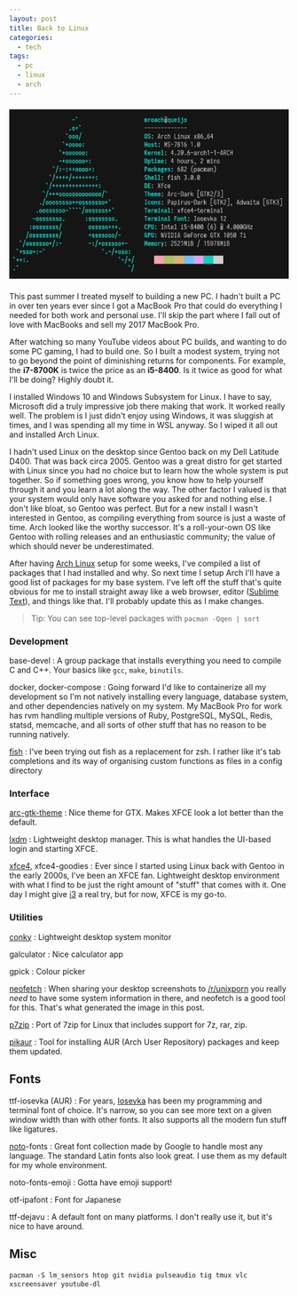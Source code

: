 ```yaml
---
layout: post
title: Back to Linux
categories:
  - tech
tags:
  - pc
  - linux
  - arch
---
```


<div style="text-align: center; margin: 20px auto">
  <img src="/images/arch-neofetch.png" />
</div>

This past summer I treated myself to building a new PC. I hadn't built a PC in over ten years ever since I got a MacBook Pro that could do everything I needed for both work and personal use. I'll skip the part where I fall out of love with MacBooks and sell my 2017 MacBook Pro.

After watching so many YouTube videos about PC builds, and wanting to do some PC gaming, I had to build one. So I built a modest system, trying not to go beyond the point of diminishing returns for components. For example, the **i7-8700K** is twice the price as an **i5-8400**. Is it twice as good for what I'll be doing? Highly doubt it.

I installed Windows 10 and Windows Subsystem for Linux. I have to say, Microsoft did a truly impressive job there making that work. It worked really well. The problem is I just didn't enjoy using Windows, it was sluggish at times, and I was spending all my time in WSL anyway. So I wiped it all out and installed Arch Linux.

I hadn't used Linux on the desktop since Gentoo back on my Dell Latitude D400. That was back circa 2005. Gentoo was a great distro for get started with Linux since you had no choice but to learn how the whole system is put together. So if something goes wrong, you know how to help yourself through it and you learn a lot along the way. The other factor I valued is that your system would only have software you asked for and nothing else. I don't like bloat, so Gentoo was perfect. But for a new install I wasn't interested in Gentoo, as compiling everything from source is just a waste of time. Arch looked like the worthy successor. It's a roll-your-own OS like Gentoo with rolling releases and an enthusiastic community; the value of which should never be underestimated.

After having [Arch Linux] setup for some weeks, I've compiled a list of packages that I had installed and why. So next time I setup Arch I'll have a good list of packages for my base system. I've left off the stuff that's quite obvious for me to install straight away like a web browser, editor ([Sublime Text]), and things like that. I'll probably update this as I make changes.

<!--more-->

> Tip: You can see top-level packages with `pacman -Qqen | sort`

### Development

base-devel
: A group package that installs everything you need to compile C and C++. Your basics like `gcc`, `make`, `binutils`.

docker, docker-compose
: Going forward I'd like to containerize all my development so I'm not natively installing every language, database system, and other dependencies natively on my system. My MacBook Pro for work has rvm handling multiple versions of Ruby, PostgreSQL, MySQL, Redis, statsd, memcache, and all sorts of other stuff that has no reason to be running natively.

[fish]
: I've been trying out fish as a replacement for zsh. I rather like it's tab completions and its way of organising custom functions as files in a config directory

### Interface

[arc-gtk-theme]
: Nice theme for GTX. Makes XFCE look a lot better than the default.

[lxdm]
: Lightweight desktop manager. This is what handles the UI-based login and starting XFCE.

[xfce4], xfce4-goodies
: Ever since I started using Linux back with Gentoo in the early 2000s, I've been an XFCE fan. Lightweight desktop environment with what I find to be just the right amount of "stuff" that comes with it. One day I might give [i3] a real try, but for now, XFCE is my go-to. 

### Utilities

[conky]
: Lightweight desktop system monitor

galculator
: Nice calculator app

gpick
: Colour picker

[neofetch]
: When sharing your desktop screenshots to [/r/unixporn] you really *need* to have some system information in there, and neofetch is a good tool for this. That's what generated the image in this post.

[p7zip]
: Port of 7zip for Linux that includes support for 7z, rar, zip.

[pikaur]
: Tool for installing AUR (Arch User Repository) packages and keep them updated.

## Fonts

ttf-iosevka (AUR)
: For years, [Iosevka] has been my programming and terminal font of choice. It's narrow, so you can see more text on a given window width than with other fonts. It also supports all the modern fun stuff like ligatures.

[noto]-fonts
: Great font collection made by Google to handle most any language. The standard Latin fonts also look great. I use them as my default for my whole environment.

noto-fonts-emoji
: Gotta have emoji support!

otf-ipafont
: Font for Japanese

ttf-dejavu
: A default font on many platforms. I don't really use it, but it's nice to have around.

## Misc

```
pacman -S lm_sensors htop git nvidia pulseaudio tig tmux vlc xscreensaver youtube-dl
```


[/r/unixporn]: http://reddit.com/r/unixporn
[arc-gtk-theme]: https://github.com/horst3180/arc-theme
[Arch Linux]: https://www.archlinux.org/
[conky]: https://github.com/brndnmtthws/conky
[fish]: https://fishshell.com/
[i3]: https://i3wm.org/
[Iosevka]: http://typeof.net/Iosevka/
[lxdm]: https://wiki.lxde.org/en/LXDM
[neofetch]: https://github.com/dylanaraps/neofetch
[Noto]: https://www.google.com/get/noto/
[p7zip]: https://wiki.archlinux.org/index.php/p7zip
[pikaur]: https://github.com/actionless/pikaur
[Sublime Text]: https://www.sublimetext.com/
[xfce4]: https://www.xfce.org/
